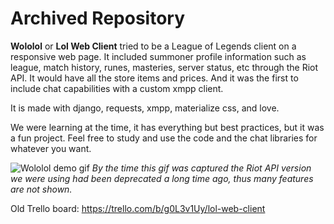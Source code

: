 # Archived Repository

**Wololol** or **Lol Web Client** tried to be a League of Legends client on a
responsive web page. It included summoner profile information such as league,
match history, runes, masteries, server status, etc through the Riot API. It
would have all the store items and prices. And it was the first to include chat
capabilities with a custom xmpp client.

It is made with django, requests, xmpp, materialize css, and love.

We were learning at the time, it has everything but best practices, but it was a
fun project. Feel free to study and use the code and the chat libraries for
whatever you want.

![Wololol demo gif](https://user-images.githubusercontent.com/5622899/49666934-3f2fa600-fa38-11e8-9406-86520e8a700d.gif)
*By the time this gif was captured the Riot API version we were using had been
deprecated a long time ago, thus many features are not shown.*


Old Trello board: https://trello.com/b/g0L3v1Uy/lol-web-client
